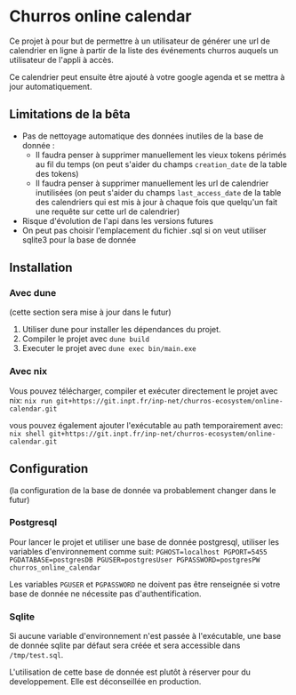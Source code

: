 # Churros online calendar

Ce projet à pour but de permettre à un utilisateur de générer une url de
calendrier en ligne à partir de la liste des événements churros auquels
un utilisateur de l'appli à accès.

Ce calendrier peut ensuite être ajouté à votre google agenda
et se mettra à jour automatiquement.

## Limitations de la bêta

- Pas de nettoyage automatique des données inutiles de la base de donnée :
    - Il faudra penser à supprimer manuellement les vieux tokens périmés au fil du temps (on peut s'aider du champs `creation_date` de la table des tokens)
    - Il faudra penser à supprimer manuellement les url de calendrier inutilisées (on peut s'aider du champs `last_access_date` de la table des calendriers qui est mis à jour à chaque fois que quelqu'un fait une requête sur cette url de calendrier)
- Risque d'évolution de l'api dans les versions futures
- On peut pas choisir l'emplacement du fichier .sql si on veut utiliser sqlite3 pour la base de donnée

## Installation

### Avec dune
(cette section sera mise à jour dans le futur)
1. Utiliser dune pour installer les dépendances du projet.
2. Compiler le projet avec `dune build`
3. Executer le projet avec `dune exec bin/main.exe`

### Avec nix
Vous pouvez télécharger, compiler et exécuter directement le projet avec nix:
`nix run git+https://git.inpt.fr/inp-net/churros-ecosystem/online-calendar.git`

vous pouvez également ajouter l'exécutable au path temporairement avec:
`nix shell git+https://git.inpt.fr/inp-net/churros-ecosystem/online-calendar.git`

## Configuration
(la configuration de la base de donnée va probablement changer dans le futur)

### Postgresql
Pour lancer le projet et utiliser une base de donnée postgresql, utiliser les variables d'environnement comme suit:
`PGHOST=localhost PGPORT=5455 PGDATABASE=postgresDB PGUSER=postgresUser PGPASSWORD=postgresPW churros_online_calendar`

Les variables `PGUSER` et `PGPASSWORD` ne doivent pas être renseignée si votre base de donnée ne nécessite pas d'authentification.

### Sqlite
Si aucune variable d'environnement n'est passée à l'exécutable, une base de donnée sqlite par défaut sera créée et sera accessible dans `/tmp/test.sql`.

L'utilisation de cette base de donnée est plutôt à réserver pour du developpement. Elle est déconseillée en production.
